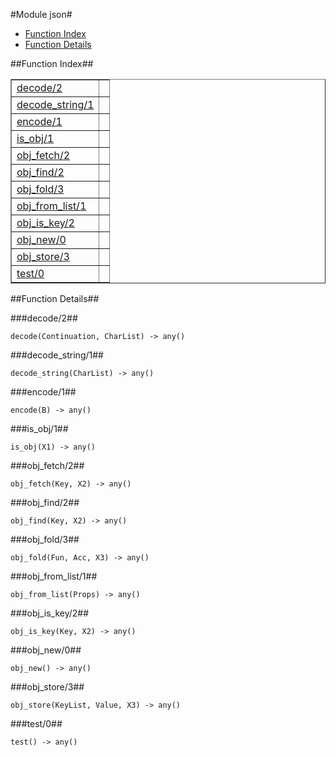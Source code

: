 

#Module json#
* [Function Index](#index)
* [Function Details](#functions)




<a name="index"></a>

##Function Index##


<table width="100%" border="1" cellspacing="0" cellpadding="2" summary="function index"><tr><td valign="top"><a href="#decode-2">decode/2</a></td><td></td></tr><tr><td valign="top"><a href="#decode_string-1">decode_string/1</a></td><td></td></tr><tr><td valign="top"><a href="#encode-1">encode/1</a></td><td></td></tr><tr><td valign="top"><a href="#is_obj-1">is_obj/1</a></td><td></td></tr><tr><td valign="top"><a href="#obj_fetch-2">obj_fetch/2</a></td><td></td></tr><tr><td valign="top"><a href="#obj_find-2">obj_find/2</a></td><td></td></tr><tr><td valign="top"><a href="#obj_fold-3">obj_fold/3</a></td><td></td></tr><tr><td valign="top"><a href="#obj_from_list-1">obj_from_list/1</a></td><td></td></tr><tr><td valign="top"><a href="#obj_is_key-2">obj_is_key/2</a></td><td></td></tr><tr><td valign="top"><a href="#obj_new-0">obj_new/0</a></td><td></td></tr><tr><td valign="top"><a href="#obj_store-3">obj_store/3</a></td><td></td></tr><tr><td valign="top"><a href="#test-0">test/0</a></td><td></td></tr></table>


<a name="functions"></a>

##Function Details##

<a name="decode-2"></a>

###decode/2##




`decode(Continuation, CharList) -> any()`

<a name="decode_string-1"></a>

###decode_string/1##




`decode_string(CharList) -> any()`

<a name="encode-1"></a>

###encode/1##




`encode(B) -> any()`

<a name="is_obj-1"></a>

###is_obj/1##




`is_obj(X1) -> any()`

<a name="obj_fetch-2"></a>

###obj_fetch/2##




`obj_fetch(Key, X2) -> any()`

<a name="obj_find-2"></a>

###obj_find/2##




`obj_find(Key, X2) -> any()`

<a name="obj_fold-3"></a>

###obj_fold/3##




`obj_fold(Fun, Acc, X3) -> any()`

<a name="obj_from_list-1"></a>

###obj_from_list/1##




`obj_from_list(Props) -> any()`

<a name="obj_is_key-2"></a>

###obj_is_key/2##




`obj_is_key(Key, X2) -> any()`

<a name="obj_new-0"></a>

###obj_new/0##




`obj_new() -> any()`

<a name="obj_store-3"></a>

###obj_store/3##




`obj_store(KeyList, Value, X3) -> any()`

<a name="test-0"></a>

###test/0##




`test() -> any()`

